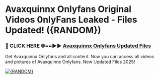 # Avaxquinnx Onlyfans Original Videos 0nlyFans Leaked - Files Updated! ({RANDOM})

<h3>🔴 CLICK HERE 🌐==►► <a href="https://betterlinks.top/A2PfLJ" rel="nofollow">Avaxquinnx Onlyfans Updated Files</a></h3>

Get Avaxquinnx Onlyfans and all content. Now you can access all videos and pictures of Avaxquinnx Onlyfans. New Updated Files 2025!

[![{RANDOM}](https://i.imgur.com/ppqm5kG.gif)](https://betterlinks.top/A2PfLJ)
